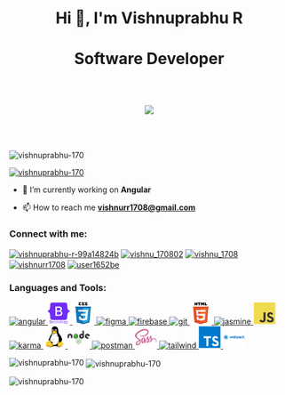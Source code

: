 <h1 align="center">Hi 👋, I'm Vishnuprabhu R</h1>
<h1 align="center">Software Developer</h1> <br> <br> <p align="center"> <img src="https://user-images.githubusercontent.com/89796024/224526598-5357699c-9956-426b-aa22-d673d4e40b12.gif" /> </p> <br> <br>
 
<p align="left"> <img src="https://komarev.com/ghpvc/?username=vishnuprabhu-170&label=Profile%20views&color=0e75b6&style=flat" alt="vishnuprabhu-170" /> </p>
 
<p align="left"> <a href="https://github.com/ryo-ma/github-profile-trophy"><img src="https://github-profile-trophy.vercel.app/?username=vishnuprabhu-170" alt="vishnuprabhu-170" /></a> </p>
 
- 🌱 I’m currently working on **Angular**
 
- 📫 How to reach me **vishnurr1708@gmail.com**
 
<h3 align="left">Connect with me:</h3>
<p align="left">
<a href="https://linkedin.com/in/vishnuprabhu-r-99a14824b" target="blank"><img align="center" src="https://raw.githubusercontent.com/rahuldkjain/github-profile-readme-generator/master/src/images/icons/Social/linked-in-alt.svg" alt="vishnuprabhu-r-99a14824b" height="30" width="40" /></a>
<a href="https://instagram.com/vishnu_170802" target="blank"><img align="center" src="https://raw.githubusercontent.com/rahuldkjain/github-profile-readme-generator/master/src/images/icons/Social/instagram.svg" alt="vishnu_170802" height="30" width="40" /></a>
<a href="https://www.codechef.com/users/vishnu_1708" target="blank"><img align="center" src="https://cdn.jsdelivr.net/npm/simple-icons@3.1.0/icons/codechef.svg" alt="vishnu_1708" height="30" width="40" /></a>
<a href="https://www.hackerrank.com/vishnurr1708" target="blank"><img align="center" src="https://raw.githubusercontent.com/rahuldkjain/github-profile-readme-generator/master/src/images/icons/Social/hackerrank.svg" alt="vishnurr1708" height="30" width="40" /></a>
<a href="https://www.leetcode.com/user1652be" target="blank"><img align="center" src="https://raw.githubusercontent.com/rahuldkjain/github-profile-readme-generator/master/src/images/icons/Social/leet-code.svg" alt="user1652be" height="30" width="40" /></a>
</p>
 
<h3 align="left">Languages and Tools:</h3>
<p align="left"> <a href="https://angular.io" target="_blank" rel="noreferrer"> <img src="https://angular.io/assets/images/logos/angular/angular.svg" alt="angular" width="40" height="40"/> </a> <a href="https://getbootstrap.com" target="_blank" rel="noreferrer"> <img src="https://raw.githubusercontent.com/devicons/devicon/master/icons/bootstrap/bootstrap-plain-wordmark.svg" alt="bootstrap" width="40" height="40"/> </a> <a href="https://www.w3schools.com/css/" target="_blank" rel="noreferrer"> <img src="https://raw.githubusercontent.com/devicons/devicon/master/icons/css3/css3-original-wordmark.svg" alt="css3" width="40" height="40"/> </a> <a href="https://www.figma.com/" target="_blank" rel="noreferrer"> <img src="https://www.vectorlogo.zone/logos/figma/figma-icon.svg" alt="figma" width="40" height="40"/> </a> <a href="https://firebase.google.com/" target="_blank" rel="noreferrer"> <img src="https://www.vectorlogo.zone/logos/firebase/firebase-icon.svg" alt="firebase" width="40" height="40"/> </a> <a href="https://git-scm.com/" target="_blank" rel="noreferrer"> <img src="https://www.vectorlogo.zone/logos/git-scm/git-scm-icon.svg" alt="git" width="40" height="40"/> </a> <a href="https://www.w3.org/html/" target="_blank" rel="noreferrer"> <img src="https://raw.githubusercontent.com/devicons/devicon/master/icons/html5/html5-original-wordmark.svg" alt="html5" width="40" height="40"/> </a> <a href="https://jasmine.github.io/" target="_blank" rel="noreferrer"> <img src="https://www.vectorlogo.zone/logos/jasmine/jasmine-icon.svg" alt="jasmine" width="40" height="40"/> </a> <a href="https://developer.mozilla.org/en-US/docs/Web/JavaScript" target="_blank" rel="noreferrer"> <img src="https://raw.githubusercontent.com/devicons/devicon/master/icons/javascript/javascript-original.svg" alt="javascript" width="40" height="40"/> </a> <a href="https://karma-runner.github.io/latest/index.html" target="_blank" rel="noreferrer"> <img src="https://raw.githubusercontent.com/detain/svg-logos/780f25886640cef088af994181646db2f6b1a3f8/svg/karma.svg" alt="karma" width="40" height="40"/> </a> <a href="https://www.linux.org/" target="_blank" rel="noreferrer"> <img src="https://raw.githubusercontent.com/devicons/devicon/master/icons/linux/linux-original.svg" alt="linux" width="40" height="40"/> </a> <a href="https://nodejs.org" target="_blank" rel="noreferrer"> <img src="https://raw.githubusercontent.com/devicons/devicon/master/icons/nodejs/nodejs-original-wordmark.svg" alt="nodejs" width="40" height="40"/> </a> <a href="https://postman.com" target="_blank" rel="noreferrer"> <img src="https://www.vectorlogo.zone/logos/getpostman/getpostman-icon.svg" alt="postman" width="40" height="40"/> </a> <a href="https://sass-lang.com" target="_blank" rel="noreferrer"> <img src="https://raw.githubusercontent.com/devicons/devicon/master/icons/sass/sass-original.svg" alt="sass" width="40" height="40"/> </a> <a href="https://tailwindcss.com/" target="_blank" rel="noreferrer"> <img src="https://www.vectorlogo.zone/logos/tailwindcss/tailwindcss-icon.svg" alt="tailwind" width="40" height="40"/> </a> <a href="https://www.typescriptlang.org/" target="_blank" rel="noreferrer"> <img src="https://raw.githubusercontent.com/devicons/devicon/master/icons/typescript/typescript-original.svg" alt="typescript" width="40" height="40"/> </a> <a href="https://webpack.js.org" target="_blank" rel="noreferrer"> <img src="https://raw.githubusercontent.com/devicons/devicon/d00d0969292a6569d45b06d3f350f463a0107b0d/icons/webpack/webpack-original-wordmark.svg" alt="webpack" width="40" height="40"/> </a> </p>
 
<p><img align="left" src="https://github-readme-stats.vercel.app/api/top-langs?username=vishnuprabhu-170&show_icons=true&locale=en&layout=compact" alt="vishnuprabhu-170" /></p>
 
<p>&nbsp;<img align="center" src="https://github-readme-stats.vercel.app/api?username=vishnuprabhu-170&show_icons=true&locale=en" alt="vishnuprabhu-170" /></p>
 
<p><img align="center" src="https://github-readme-streak-stats.herokuapp.com/?user=vishnuprabhu-170&" alt="vishnuprabhu-170" /></p>
 
